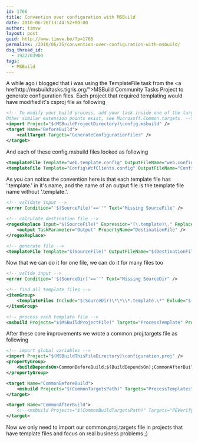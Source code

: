 ```yaml
---
id: 1766
title: Convention over configuration with MSBuild
date: 2010-06-26T13:44:52+00:00
author: timvw
layout: post
guid: http://www.timvw.be/?p=1766
permalink: /2010/06/26/convention-over-configuration-with-msbuild/
dsq_thread_id:
  - 1922703900
tags:
  - MSBuild
---
```

A while ago i blogged that i was using the TemplateFile task from the <a hrefhttp://msbuildtasks.tigris.org/">MSBuild Community Tasks Project</a> to generate configuration files. Each project that required templating would have modified it's csproj file as following

```xml
<!-- To modify your build process, add your task inside one of the targets below and uncomment it.
Other similar extension points exist, see Microsoft.Common.targets. -->
<import Project="$(MSBuildProjectDirectory)\config.msbuild" />
<target Name="BeforeBuild">
	<callTarget Targets="GenerateConfigurationFiles" />
</target>
```

And each of these config.msbuild files looked as following

```xml 
<templateFile Template="web.template.config" OutputFileName="web.config" Tokens="@(TemplateTokens)" />
<templateFile Template="Config\WcfClients.config" OutputFileName="Config\WcfClients.config" Tokens="@(TemplateTokens)" />
```

As you can notice the convention here is that each template file has '.template.' in it's name, and the name of an output file is the template file name without '.template.'.

```xml
<!-- validate input -->
<error Condition="'$(SourceFile)'==''" Text="Missing SourceFile" />

<!-- calculate destination file -->
<regexReplace Input="$(SourceFile)" Expression="(\.template)\." Replacement="." Count="1">
	<output TaskParameter="Output" PropertyName="DestinationFile" />
</regexReplace>

<!-- generate file -->
<templateFile Template="$(SourceFile)" OutputFileName="$(DestinationFile)" Tokens="@(TemplateTokens)" />
```

Now that we can do it for one file, we can do it for many files too

```xml 
<!-- valide input -->
<error Condition="'$(SourceDir)'==''" Text="Missing SourceDir" />

<!-- find all template files -->
<itemGroup>
	<templateFiles Include="$(SourceDir)\*\*\\*.template.\*" Exlude="$(SourceDir)\\*\*\\*.svn*" />
</itemGroup>

<!-- process each template file -->
<msbuild Projects="$(MSBuildProjectFile)" Targets="ProcessTemplate" Properties="SourceFile=%(TemplateFiles.FullPath)" />
```

After these core improvements we wrote a common.proj.targets file as following

```xml 
<!-- import global variables -->
<import Project="$(MSBuildThisFileDirectory)\configuration.proj" />
<propertyGroup>
	<buildDependsOn>CommonBeforeBuild;$(BuildDependsOn);CommonAfterBuild</buildDependsOn> 
</propertyGroup> 

<target Name="CommonBeforeBuild">
	<msbuild Projects="$(CommonTargetsPath)" Targets="ProcessTemplates" Properties="SourceDir=$(MSBuildProjectDirectory)" />
</target>

<target Name="CommonAfterBuild">
	<!--<msbuild Projects="$(CommonBuildTargetsPath)" Targets="PEVerify" Properties="SourceFile=$(TargetPath)" />-->
</target> 
```

Now we only need to import our common.proj.targets file in projects that have template files and focus on real business problems ;)
